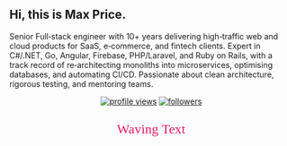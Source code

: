 ## Hi, this is Max Price.
Senior Full‑stack engineer with 10+ years delivering high‑traffic web and cloud products for SaaS, e‑commerce, and fintech clients. Expert in C#/.NET, Go, Angular, Firebase, PHP/Laravel, and Ruby on Rails, with a track record of re‑architecting monoliths into microservices, optimising databases, and automating CI/CD. Passionate about clean architecture, rigorous testing, and mentoring teams.
<p align="center">
  <a href="https://github.com/ArnoldW-dev"><a href="https://github.com/ArnoldW-dev"><img src="https://komarev.com/ghpvc/?username=maxscodes-price&style=flat" alt="profile views"></a></a>
  <a href="https://github.com/ArnoldW-dev?tab=followers"><img src="https://img.shields.io/github/followers/maxscodes-price?label=Followers&style=flat" alt="followers"></a>
</p>

<p align="center">
  <img
    src="data:image/svg+xml;utf8,<svg xmlns='http://www.w3.org/2000/svg' width='200' height='60'><text x='50%' y='50%' dominant-baseline='middle' text-anchor='middle' font-size='24' fill='%23e91e63'>Waving Text<animate attributeName='y' values='50%;40%;50%' dur='2s' repeatCount='indefinite'/></text></svg>"
    alt="waving text"
  />
</p>





